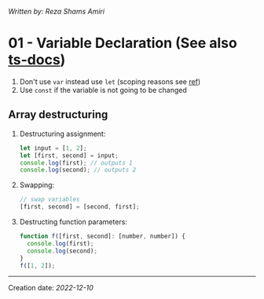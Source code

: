 _Written by: Reza Shams Amiri_
# 01 - Variable Declaration (See also [ts-docs][TDVD])

1. Don't use `var` instead use `let` (scoping reasons see [ref][TDVD])
2. Use `const` if the variable is not going to be changed


## Array destructuring
1. Destructuring assignment:
    ``` js
    let input = [1, 2];
    let [first, second] = input;
    console.log(first); // outputs 1
    console.log(second); // outputs 2
    ```
1. Swapping:
   ``` js
   // swap variables
   [first, second] = [second, first];
   ```
2. Destructing function parameters:   
    ``` js
    function f([first, second]: [number, number]) {
      console.log(first);
      console.log(second);
    }
    f([1, 2]);
    ```

* * *
Creation date: _2022-12-10_

[TDVD]: https://www.typescriptlang.org/docs/handbook/variable-declarations.html